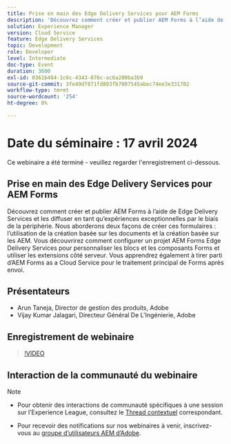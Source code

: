 ```yaml
---
title: Prise en main des Edge Delivery Services pour AEM Forms
description: 'Découvrez comment créer et publier AEM Forms à l’aide de Edge Delivery Services et les diffuser en tant qu’expériences exceptionnelles par le biais de la périphérie. Nous aborderons deux façons de créer ces formulaires : l’utilisation de la création basée sur les documents et la création basée sur les AEM. Vous découvrirez comment configurer un projet AEM Forms Edge Delivery Services pour personnaliser les blocs et les composants Forms et utiliser les extensions côté serveur. Vous apprendrez également à tirer parti d’AEM Forms as a Cloud Service pour le traitement principal de Forms après envoi.'
solution: Experience Manager
version: Cloud Service
feature: Edge Delivery Services
topic: Development
role: Developer
level: Intermediate
doc-type: Event
duration: 3600
exl-id: 0361b404-1c6c-4343-876c-ac6a200ba3b9
source-git-commit: 3fe49df071fd893fb7007545abec74ee3e331702
workflow-type: tm+mt
source-wordcount: '254'
ht-degree: 0%

---
```


# Date du séminaire : 17 avril 2024

Ce webinaire a été terminé - veuillez regarder l&#39;enregistrement ci-dessous.

## Prise en main des Edge Delivery Services pour AEM Forms

Découvrez comment créer et publier AEM Forms à l’aide de Edge Delivery Services et les diffuser en tant qu’expériences exceptionnelles par le biais de la périphérie. Nous aborderons deux façons de créer ces formulaires : l’utilisation de la création basée sur les documents et la création basée sur les AEM. Vous découvrirez comment configurer un projet AEM Forms Edge Delivery Services pour personnaliser les blocs et les composants Forms et utiliser les extensions côté serveur. Vous apprendrez également à tirer parti d’AEM Forms as a Cloud Service pour le traitement principal de Forms après envoi.

## Présentateurs

* Arun Taneja, Director de gestion des produits, Adobe
* Vijay Kumar Jalagari, Directeur Général De L&#39;Ingénierie, Adobe

## Enregistrement de webinaire

>[!VIDEO](https://video.tv.adobe.com/v/3428434/)

## Interaction de la communauté du webinaire

>[!NOTE]
> 
>* Pour obtenir des interactions de communauté spécifiques à une session sur l’Experience League, consultez le [Thread contextuel](https://adobe.ly/4aCz0OE) correspondant.
>
>* Pour recevoir des notifications sur nos webinaires à venir, inscrivez-vous au [groupe d’utilisateurs AEM d’Adobe](https://aem-augs.adobe.com/).

